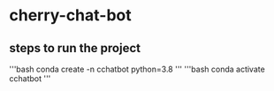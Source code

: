 # cherry-chat-bot
## steps to run the project
 '''bash
 conda create -n cchatbot python=3.8
 '''
 '''bash
 conda activate cchatbot
 '''